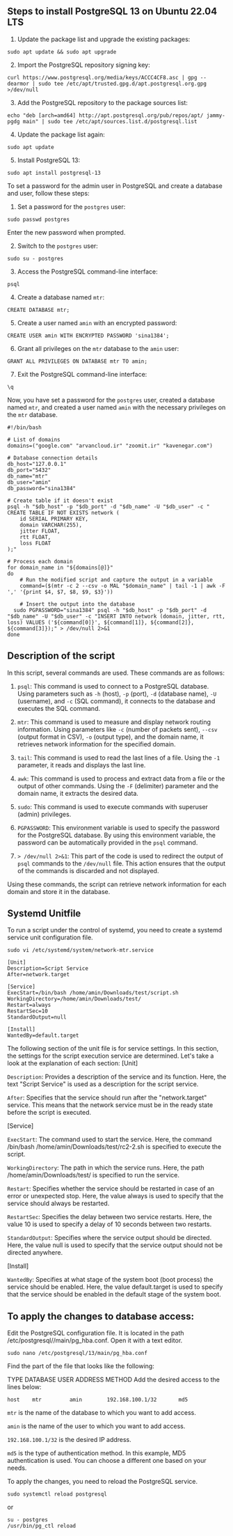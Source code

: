 ## Steps to install PostgreSQL 13 on Ubuntu 22.04 LTS
1. Update the package list and upgrade the existing packages:
```
sudo apt update && sudo apt upgrade
```
2. Import the PostgreSQL repository signing key:
```
curl https://www.postgresql.org/media/keys/ACCC4CF8.asc | gpg --dearmor | sudo tee /etc/apt/trusted.gpg.d/apt.postgresql.org.gpg >/dev/null
```

3. Add the PostgreSQL repository to the package sources list:
```
echo "deb [arch=amd64] http://apt.postgresql.org/pub/repos/apt/ jammy-pgdg main" | sudo tee /etc/apt/sources.list.d/postgresql.list

```

4. Update the package list again:
```
sudo apt update
```
5. Install PostgreSQL 13:
```
sudo apt install postgresql-13
```

To set a password for the admin user in PostgreSQL and create a database and user, follow these steps:

1. Set a password for the `postgres` user:
```
sudo passwd postgres
```
Enter the new password when prompted.

2. Switch to the `postgres` user:
```
sudo su - postgres
```
3. Access the PostgreSQL command-line interface:
```
psql
```
4. Create a database named `mtr`:
```
CREATE DATABASE mtr;
```
5. Create a user named `amin` with an encrypted password:
```
CREATE USER amin WITH ENCRYPTED PASSWORD 'sina1384';
```
6. Grant all privileges on the `mtr` database to the `amin` user:
```
GRANT ALL PRIVILEGES ON DATABASE mtr TO amin;
```
7. Exit the PostgreSQL command-line interface:
```
\q
```
Now, you have set a password for the `postgres` user, created a database named `mtr`, and created a user named `amin` with the necessary privileges on the `mtr` database.
```
#!/bin/bash

# List of domains
domains=("google.com" "arvancloud.ir" "zoomit.ir" "kavenegar.com")

# Database connection details
db_host="127.0.0.1"
db_port="5432"
db_name="mtr"
db_user="amin"
db_password="sina1384"

# Create table if it doesn't exist
psql -h "$db_host" -p "$db_port" -d "$db_name" -U "$db_user" -c "
CREATE TABLE IF NOT EXISTS network (
    id SERIAL PRIMARY KEY,
    domain VARCHAR(255),
    jitter FLOAT,
    rtt FLOAT,
    loss FLOAT
);"

# Process each domain
for domain_name in "${domains[@]}"
do
    # Run the modified script and capture the output in a variable
    command=($(mtr -c 2 --csv -o MAL "$domain_name" | tail -1 | awk -F ',' '{print $4, $7, $8, $9, $3}'))

    # Insert the output into the database
  sudo PGPASSWORD="sina1384" psql -h "$db_host" -p "$db_port" -d "$db_name" -U "$db_user" -c "INSERT INTO network (domain, jitter, rtt, loss) VALUES ('${command[0]}', ${command[1]}, ${command[2]}, ${command[3]});" > /dev/null 2>&1
done
```
## Description of the script

In this script, several commands are used. These commands are as follows:

1. `psql`: This command is used to connect to a PostgreSQL database. Using parameters such as `-h` (host), `-p` (port), `-d` (database name), `-U` (username), and `-c` (SQL command), it connects to the database and executes the SQL command.

2. `mtr`: This command is used to measure and display network routing information. Using parameters like `-c` (number of packets sent), `--csv` (output format in CSV), `-o` (output type), and the domain name, it retrieves network information for the specified domain.

3. `tail`: This command is used to read the last lines of a file. Using the `-1` parameter, it reads and displays the last line.

4. `awk`: This command is used to process and extract data from a file or the output of other commands. Using the `-F` (delimiter) parameter and the domain name, it extracts the desired data.

5. `sudo`: This command is used to execute commands with superuser (admin) privileges.

6. `PGPASSWORD`: This environment variable is used to specify the password for the PostgreSQL database. By using this environment variable, the password can be automatically provided in the `psql` command.

7. `> /dev/null 2>&1`: This part of the code is used to redirect the output of `psql` commands to the `/dev/null` file. This action ensures that the output of the commands is discarded and not displayed.

Using these commands, the script can retrieve network information for each domain and store it in the database.

## Systemd Unitfile
To run a script under the control of systemd, you need to create a systemd service unit configuration file. 
```
sudo vi /etc/systemd/system/network-mtr.service
```
```
[Unit]
Description=Script Service
After=network.target

[Service]
ExecStart=/bin/bash /home/amin/Downloads/test/script.sh
WorkingDirectory=/home/amin/Downloads/test/
Restart=always
RestartSec=10
StandardOutput=null

[Install]
WantedBy=default.target
```
The following section of the unit file is for service settings. In this section, the settings for the script execution service are determined. Let's take a look at the explanation of each section:
[Unit]

`Description`: Provides a description of the service and its function. Here, the text "Script Service" is used as a description for the script service.

`After`: Specifies that the service should run after the "network.target" service. This means that the network service must be in the ready state before the script is executed.

[Service]

`ExecStart`: The command used to start the service. Here, the command /bin/bash /home/amin/Downloads/test/rc2-2.sh is specified to execute the script.

`WorkingDirectory`: The path in which the service runs. Here, the path /home/amin/Downloads/test/ is specified to run the service.

`Restart`: Specifies whether the service should be restarted in case of an error or unexpected stop. Here, the value always is used to specify that the service should always be restarted.

`RestartSec`: Specifies the delay between two service restarts. Here, the value 10 is used to specify a delay of 10 seconds between two restarts.

`StandardOutput`: Specifies where the service output should be directed. Here, the value null is used to specify that the service output should not be directed anywhere.

[Install]

`WantedBy`: Specifies at what stage of the system boot (boot process) the service should be enabled. Here, the value default.target is used to specify that the service should be enabled in the default stage of the system boot.

## To apply the changes to database access:

Edit the PostgreSQL configuration file. It is located in the path /etc/postgresql//main/pg_hba.conf. Open it with a text editor.
```
sudo nano /etc/postgresql/13/main/pg_hba.conf
```
Find the part of the file that looks like the following:

TYPE  DATABASE        USER            ADDRESS                 METHOD
Add the desired access to the lines below:
```
host    mtr         amin        192.168.100.1/32       md5
```

`mtr` is the name of the database to which you want to add access.

`amin` is the name of the user to which you want to add access.

`192.168.100.1/32` is the desired IP address.

`md5` is the type of authentication method. In this example, MD5 authentication is used. You can choose a different one based on your needs.

To apply the changes, you need to reload the PostgreSQL service.

```
sudo systemctl reload postgresql
```
or
```
su - postgres
/usr/bin/pg_ctl reload
```